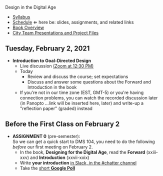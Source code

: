 Design in the Digital Age

- [Syllabus](syllabus.md)
- [Schedule](schedule.md)  &lArr; here be: slides, assignments, and related links
- [Book Overview](book-overview.md)
- [City Team Presentations and Project Files](files.md)

## Tuesday, February 2, 2021

- **Introduction to Goal-Directed Design**
  - Live discussion [(Zoom at 12:30 PM)](https://rochester.zoom.us/j/97162292503?pwd=WVIzaGlvRlZaYkFjMGJjd3p3d2s3UT09)
  - Today
    - Review and discuss the course; set expectations
    - Discuss and answer some questions about the Forward and Introduction in the book
  - If you're not in our time zone (EST, GMT-5) or you're having connection problems, you can watch the recorded discussion later (in Panopto ...link will be inserted here, later) and write-up a "reflection paper" (graded) instead

## Before the First Class on February 2

- **ASSIGNMENT 0** (pre-semester):<br>
  So we can get a quick start to DMS 104, you need to do the following *before* our first meeting on February 2.
  - In the book, **Designing for the Digital Age**, read the **Forward** (xxiii-xxv) and **Introduction** (xxvii-xxix)
  - Write **your introduction** [in Slack, in the #chatter channel](https://app.slack.com/client/T01HUPHAT6F/C01J0N9D7M2)
  - Take the [short **Google Poll**](https://forms.gle/5Q5gXhfh8Ez3vxNg7) 

